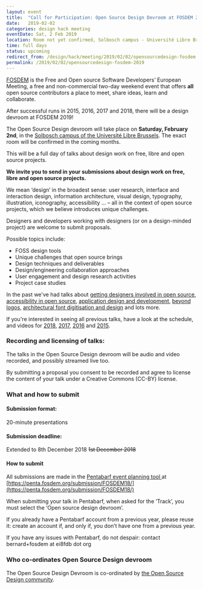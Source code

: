 ```yaml
---
layout: event
title:  "Call for Participation: Open Source Design Devroom at FOSDEM 2019"
date:   2019-02-02
categories: design hack meeting
eventDate: Sat, 2 Feb 2019
location: Room not yet confirmed, Solbosch campus - Université Libre Brussels, Brussels, Belgium
time: full days
status: upcoming
redirect_from: /design/hack/meeting/2019/02/02/opensourcedesign-fosdem.html
permalink: /2019/02/02/opensourcedesign-fosdem-2019
---
```


[FOSDEM](https://fosdem.org) is the Free and Open source Software Developers’ European Meeting, a free and non-commercial two-day weekend event that offers **all** open source contributors a place to meet, share ideas, learn and collaborate.

After successful runs in 2015, 2016, 2017 and 2018, there will be a design devroom at FOSDEM 2019!

The Open Source Design devroom will take place on **Saturday, February 2nd**, in the [Solbosch campus of the Université Libre Brussels](https://osm.org/go/0EoSssl_x-?way=150213175). The exact room will be confirmed in the coming months.

This will be a full day of talks about design work on free, libre and open source projects.

**We invite you to send in your submissions about design work on free, libre and open source projects.**

We mean ‘design’ in the broadest sense: user research, interface and interaction design, information architecture, visual design, typography, illustration, iconography, accessibility ... – all in the context of open source projects, which we believe introduces unique challenges.

Designers and developers working with designers (or on a design-minded project) are welcome to submit proposals.

Possible topics include:

- FOSS design tools
- Unique challenges that open source brings
- Design techniques and deliverables
- Design/engineering collaboration approaches
- User engagement and design research activities
- Project case studies

In the past we've had talks about [getting designers involved in open source](https://archive.fosdem.org/2017/schedule/event/osd_get_designers_involved/), [accessibility in open source](https://archive.fosdem.org/2017/schedule/event/osd_accessibility_in_os/), [application design and development](https://archive.fosdem.org/2017/schedule/event/osd_gnome_recipe_app/), [beyond logos](https://archive.fosdem.org/2017/schedule/event/osd_beyond_fancy_logo/), [architectural font digitisation and design](https://archive.fosdem.org/2017/schedule/event/osd_architectural_font_digitalisation/) and lots more.

If you're interested in seeing all previous talks, have a look at the schedule, and videos for [2018](https://archive.fosdem.org/2018/schedule/track/open_source_design/), [2017](https://archive.fosdem.org/2017/schedule/track/open_source_design/), [2016](https://archive.fosdem.org/2016/schedule/track/open_source_design/) and [2015](https://archive.fosdem.org/2015/schedule/track/open_source_design/).

### Recording and licensing of talks:

The talks in the Open Source Design devroom will be audio and video recorded, and possibly streamed live too.

By submitting a proposal you consent to be recorded and agree to license the content of your talk under a Creative Commons (CC-BY) license.

### What and how to submit

#### Submission format:

20-minute presentations

#### Submission deadline:

Extended to 8th December 2018
<del>1st December 2018</del>

#### How to submit

All submissions are made in the [Pentabarf event planning tool ](https://penta.fosdem.org/submission/FOSDEM18/) at [https://penta.fosdem.org/submission/FOSDEM18/](https://penta.fosdem.org/submission/FOSDEM18/)

When submitting your talk in Pentabarf, when asked for the ‘Track’, you must select the ‘Open source design devroom’.

If you already have a Pentabarf account from a previous year, please reuse it: create an account if, and only if, you don’t have one from a previous year.

If you have any issues with Pentabarf, do not despair: contact bernard+fosdem at ei8fdb dot org

### Who co-ordinates Open Source Design devroom

The Open Source Design Devroom is co-ordinated by [the Open Source Design community](http://opensourcedesign.net/).
